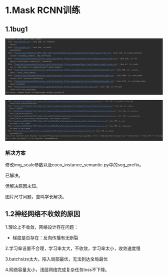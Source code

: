 # 1.Mask RCNN训练

## 1.1bug1

![2021070501](images\2021070501.png)

![2021070502](images\2021070502.png)

### 解决方案

修改img_scale参数以及coco_instance_semantic.py中的seg_prefix。

已解决。

但解决原因未知。

图片尺寸问题，童鸣学长解决。

## 1.2神经网络不收敛的原因

1.理论上不收敛，网络设计存在问题：

- 梯度是否存在：反向传播有无断裂

2.学习率设置不合理，学习率太大，不收敛，学习率太小，收敛速度慢

3.batchsize太大，陷入局部最优，无法到达全局最优

4.网络容量太小，浅层网络完成复杂任务loss不下降。
